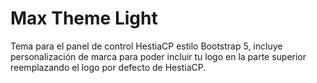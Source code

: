 # Max Theme Light

Tema para el panel de control HestiaCP estilo Bootstrap 5, incluye personalización de marca para poder incluir tu logo en la parte superior reemplazando el logo por defecto de HestiaCP.

